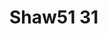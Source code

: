 <a name="material" />

# Shaw51 31
<script type="application/ld+json">
  {
    "@context": "https://schema.org/",
    "@type": "ChemicalSubstance",
    "http://purl.org/dc/terms/conformsTo":
      {
        "@type": "CreativeWork",
        "@id": "https://bioschemas.org/profiles/ChemicalSubstance/0.4-RELEASE/"
      },
    "@id": "https://egonw.github.io/nanowiki/nanowiki61.html#material",
    "name": "Shaw51 31",
    "sameAs": "http://127.0.0.1/mediawiki/index.php/Special:URIResolver/Shaw51_31"
  }
</script>

